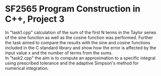 # SF2565 Program Construction in C++, Project 3

In "task1.cpp" calculation of the sum of the first N terms in the Taylor series of the sine function as well as the cosine function was performed. Further the task aimed to compare the results with the sine and cosine functions included in the C standard library and show how the error is affected by the input value x and the number of terms from the sums.  
In "task2.cpp" the aim is to compute an approximation to a specific integral using prescribed tolerance and the adaptive Simpson's method for numerical integration.
